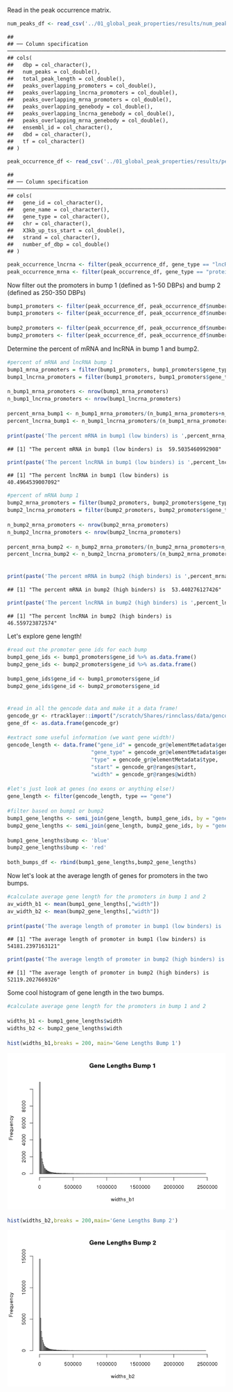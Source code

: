 Read in the peak occurrence matrix.

``` r
num_peaks_df <- read_csv('../01_global_peak_properties/results/num_peaks_df.csv')
```

    ## 
    ## ── Column specification ──────────────────────────────────────────────────────────────────────────────────────
    ## cols(
    ##   dbp = col_character(),
    ##   num_peaks = col_double(),
    ##   total_peak_length = col_double(),
    ##   peaks_overlapping_promoters = col_double(),
    ##   peaks_overlapping_lncrna_promoters = col_double(),
    ##   peaks_overlapping_mrna_promoters = col_double(),
    ##   peaks_overlapping_genebody = col_double(),
    ##   peaks_overlapping_lncrna_genebody = col_double(),
    ##   peaks_overlapping_mrna_genebody = col_double(),
    ##   ensembl_id = col_character(),
    ##   dbd = col_character(),
    ##   tf = col_character()
    ## )

``` r
peak_occurrence_df <- read_csv('../01_global_peak_properties/results/peak_occurence_dataframe.csv')
```

    ## 
    ## ── Column specification ──────────────────────────────────────────────────────────────────────────────────────
    ## cols(
    ##   gene_id = col_character(),
    ##   gene_name = col_character(),
    ##   gene_type = col_character(),
    ##   chr = col_character(),
    ##   X3kb_up_tss_start = col_double(),
    ##   strand = col_character(),
    ##   number_of_dbp = col_double()
    ## )

``` r
peak_occurrence_lncrna <- filter(peak_occurrence_df, gene_type == "lncRNA")
peak_occurrence_mrna <- filter(peak_occurrence_df, gene_type == "protein_coding")
```

Now filter out the promoters in bump 1 (defined as 1-50 DBPs) and bump 2 (defined as 250-350 DBPs)

``` r
bump1_promoters <- filter(peak_occurrence_df, peak_occurrence_df$number_of_dbp < 46)
bump1_promoters <- filter(peak_occurrence_df, peak_occurrence_df$number_of_dbp > 1)

bump2_promoters <- filter(peak_occurrence_df, peak_occurrence_df$number_of_dbp > 230)
bump2_promoters <- filter(peak_occurrence_df, peak_occurrence_df$number_of_dbp < 352)
```

Determine the percent of mRNA and lncRNA in bump 1 and bump2.

``` r
#percent of mRNA and lncRNA bump 1
bump1_mrna_promoters = filter(bump1_promoters, bump1_promoters$gene_type == 'protein_coding')
bump1_lncrna_promoters = filter(bump1_promoters, bump1_promoters$gene_type == 'lncRNA')

n_bump1_mrna_promoters <- nrow(bump1_mrna_promoters)
n_bump1_lncrna_promoters <- nrow(bump1_lncrna_promoters)

percent_mrna_bump1 <- n_bump1_mrna_promoters/(n_bump1_mrna_promoters+n_bump1_lncrna_promoters)
percent_lncrna_bump1 <- n_bump1_lncrna_promoters/(n_bump1_mrna_promoters+n_bump1_lncrna_promoters)

print(paste('The percent mRNA in bump1 (low binders) is ',percent_mrna_bump1*100))
```

    ## [1] "The percent mRNA in bump1 (low binders) is  59.5035460992908"

``` r
print(paste('The percent lncRNA in bump1 (low binders) is ',percent_lncrna_bump1*100))
```

    ## [1] "The percent lncRNA in bump1 (low binders) is  40.4964539007092"

``` r
#percent of mRNA bump 1
bump2_mrna_promoters = filter(bump2_promoters, bump2_promoters$gene_type == 'protein_coding')
bump2_lncrna_promoters = filter(bump2_promoters, bump2_promoters$gene_type == 'lncRNA')

n_bump2_mrna_promoters <- nrow(bump2_mrna_promoters)
n_bump2_lncrna_promoters <- nrow(bump2_lncrna_promoters)

percent_mrna_bump2 <- n_bump2_mrna_promoters/(n_bump2_mrna_promoters+n_bump2_lncrna_promoters)
percent_lncrna_bump2 <- n_bump2_lncrna_promoters/(n_bump2_mrna_promoters+n_bump2_lncrna_promoters)


print(paste('The percent mRNA in bump2 (high binders) is ',percent_mrna_bump2*100))
```

    ## [1] "The percent mRNA in bump2 (high binders) is  53.440276127426"

``` r
print(paste('The percent lncRNA in bump2 (high binders) is ',percent_lncrna_bump2*100))
```

    ## [1] "The percent lncRNA in bump2 (high binders) is  46.559723872574"

Let's explore gene length!

``` r
#read out the promoter gene ids for each bump
bump1_gene_ids <- bump1_promoters$gene_id %>% as.data.frame()
bump2_gene_ids <- bump2_promoters$gene_id %>% as.data.frame()

bump1_gene_ids$gene_id <- bump1_promoters$gene_id 
bump2_gene_ids$gene_id <- bump2_promoters$gene_id 


#read in all the gencode data and make it a data frame! 
gencode_gr <- rtracklayer::import("/scratch/Shares/rinnclass/data/gencode.v32.annotation.gtf")
gene_df <- as.data.frame(gencode_gr)

#extract some useful information (we want gene width!)
gencode_length <- data.frame("gene_id" = gencode_gr@elementMetadata$gene_id,
                           "gene_type" = gencode_gr@elementMetadata$gene_type,
                           "type" = gencode_gr@elementMetadata$type,
                           "start" = gencode_gr@ranges@start,
                           "width" = gencode_gr@ranges@width)

#let's just look at genes (no exons or anything else!)                     
gene_length <- filter(gencode_length, type == "gene")

#filter based on bump1 or bump2
bump1_gene_lengths <- semi_join(gene_length, bump1_gene_ids, by = "gene_id")
bump2_gene_lengths <- semi_join(gene_length, bump2_gene_ids, by = "gene_id")

bump1_gene_lengths$bump <- 'blue'
bump2_gene_lengths$bump <- 'red'

both_bumps_df <- rbind(bump1_gene_lengths,bump2_gene_lengths)
```

Now let's look at the average length of genes for promoters in the two bumps.

``` r
#calculate average gene length for the promoters in bump 1 and 2
av_width_b1 <- mean(bump1_gene_lengths[,"width"])
av_width_b2 <- mean(bump2_gene_lengths[,"width"])

print(paste('The average length of promoter in bump1 (low binders) is ',av_width_b1))
```

    ## [1] "The average length of promoter in bump1 (low binders) is  54181.2397163121"

``` r
print(paste('The average length of promoter in bump2 (high binders) is ',av_width_b2))
```

    ## [1] "The average length of promoter in bump2 (high binders) is  52119.2027669326"

Some cool histogram of gene length in the two bumps.

``` r
#calculate average gene length for the promoters in bump 1 and 2

widths_b1 <- bump1_gene_lengths$width
widths_b2 <- bump2_gene_lengths$width

hist(widths_b1,breaks = 200, main='Gene Lengths Bump 1')
```

![](05_bump_properties_files/figure-markdown_github/gene%20length%20histograms-1.png)

``` r
hist(widths_b2,breaks = 200,main='Gene Lengths Bump 2')
```

![](05_bump_properties_files/figure-markdown_github/gene%20length%20more%20histograms-1.png)
